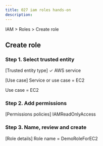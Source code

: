 ```yaml
---
title: 027 iam roles hands-on
description:
---
```


IAM > Roles > Create role

## Create role
### Step 1. Select trusted entity
[Trusted entity type]
✓ AWS service

[Use case]
Service or use case = EC2

Use case = EC2

### Step 2. Add permissions
[Permissions policies]
IAMReadOnlyAccess

### Step 3. Name, review and create
[Role details]
Role name = DemoRoleForEC2
